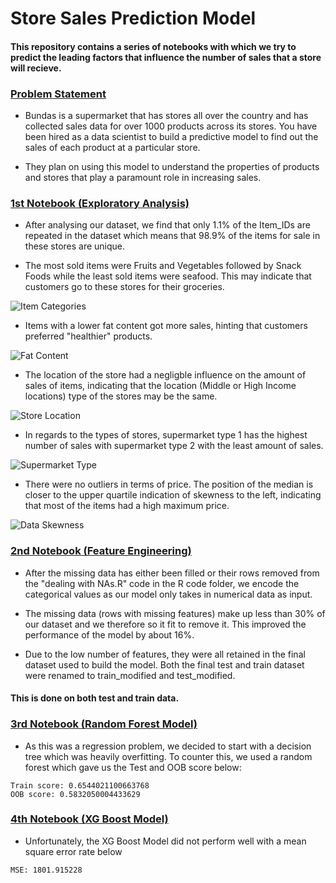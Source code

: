 # Store Sales Prediction Model

#### This repository contains a series of notebooks with which we try to predict the leading factors that influence the number of sales that a store will recieve.

### [Problem Statement](STRATHMOREDATATHONCHALLENGE.pdf)

- Bundas is a supermarket that has stores all over the country and has collected sales data for over 1000 products across its stores. You have been hired as a data scientist to build a predictive model to find out the sales of each product at a particular store.

- They plan on using this model to understand the properties of products and stores that play a paramount role in increasing sales.

### [1st Notebook (Exploratory Analysis)]([Notebook1]Explanatory_Data_Analysis.ipynb)

- After analysing our dataset, we find that only 1.1% of the Item_IDs are repeated in the dataset which means that 98.9% of the items for sale in these stores are unique.

- The most sold items were Fruits and Vegetables followed by Snack Foods while the least sold items were seafood. This may indicate that customers go to these stores for their groceries.

![Item Categories](https://raw.githubusercontent.com/angelodavido/DataTho/master/notebook_outputs/item_category.png "Item sales by Category")

- Items with a lower fat content got more sales, hinting that customers preferred "healthier" products.

![Fat Content](https://raw.githubusercontent.com/angelodavido/DataTho/master/notebook_outputs/fat_content.png "Item sales by Fat Content")

- The location of the store had a negligble influence on the amount of sales of items, indicating that the location (Middle or High Income locations) type of the stores may be the same.

![Store Location](https://raw.githubusercontent.com/angelodavido/DataTho/master/notebook_outputs/store_tier.png "Item sales by Store Location")

- In regards to the types of stores, supermarket type 1 has the highest number of sales with supermarket type 2 with the least amount of sales.

![Supermarket Type](https://raw.githubusercontent.com/angelodavido/DataTho/master/notebook_outputs/store_type.png "Item sales by Fat Content")

- There were no outliers in terms of price. The position of the median is closer to the upper quartile indication of skewness to the left, indicating that most of the items had a high maximum price.

![Data Skewness](https://raw.githubusercontent.com/angelodavido/DataTho/master/notebook_outputs/data_skewness.png "Skewness of Item Sales")



### [2nd Notebook (Feature Engineering)]([Notebook2]Feature_Engineering_and_Encoding.ipynb)

- After the missing data has either been filled or their rows removed from the "dealing with NAs.R" code in the R code folder, 
we encode the categorical values as our model only takes in numerical data as input.

- The missing data (rows with missing features) make up less than 30% of our dataset and we therefore so it fit to remove it. This improved the performance of the model by about 16%.

- Due to the low number of features, they were all retained in the final dataset used to build the model. Both the final test and train dataset were renamed to train_modified and test_modified.

#### This is done on both test and train data.


### [3rd Notebook (Random Forest Model)]([Notebook3]RandomForestModel.ipynb)

- As this was a regression problem, we decided to start with a decision tree which was heavily overfitting. To counter this, we used a random forest which gave us the Test and OOB score below:

```
Train score: 0.6544021100663768
OOB score: 0.5832050004433629
```


### [4th Notebook (XG Boost Model)]([Notebook4]XGBoostModel.ipynb)
- Unfortunately, the XG Boost Model did not perform well with a mean square error rate below
```
MSE: 1801.915228
```
